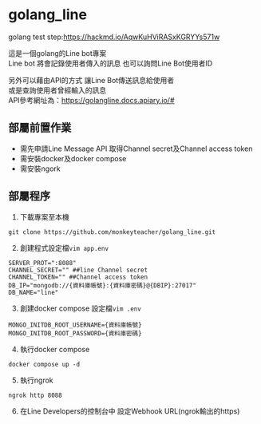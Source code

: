 # golang_line

golang test step:https://hackmd.io/AqwKuHViRASxKGRYYs571w

這是一個golang的Line bot專案\
Line bot 將會記錄使用者傳入的訊息 也可以詢問Line Bot使用者ID

另外可以藉由API的方式 讓Line Bot傳送訊息給使用者\
或是查詢使用者曾經輸入的訊息\
API參考網址為：https://golangline.docs.apiary.io/# 

## 部屬前置作業
- 需先申請Line Message API 取得Channel secret及Channel access token
- 需安裝docker及docker compose
- 需安裝ngork

## 部屬程序

1. 下載專案至本機
```
git clone https://github.com/monkeyteacher/golang_line.git
```
  
2. 創建程式設定檔```vim app.env```
```
SERVER_PROT=":8088"
CHANNEL_SECRET="" ##line Channel secret
CHANNEL_TOKEN="" ##Channel access token
DB_IP="mongodb://{資料庫帳號}:{資料庫密碼}@{DBIP}:27017"
DB_NAME="line"
```
3. 創建docker compose 設定檔```vim .env```
```
MONGO_INITDB_ROOT_USERNAME={資料庫帳號}
MONGO_INITDB_ROOT_PASSWORD={資料庫密碼}
```
4. 執行docker compose 
```
docker compose up -d
```
5. 執行ngrok 
```
ngrok http 8088
```
6. 在Line Developers的控制台中 設定Webhook URL(ngrok輸出的https)

